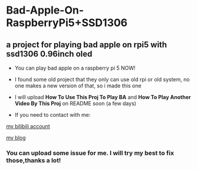# Bad-Apple-On-RaspberryPi5+SSD1306
## a project for playing bad apple on rpi5 with ssd1306 0.96inch oled

- You can play bad apple on a raspberry pi 5 NOW!

- I found some old project that they only can use old rpi or old system, no one makes a new version of that, so i made this one

-  I will upload **How  To Use This Proj To Play BA** and **How To Play Another Video By This Proj** on README soon (a few days)

- If you need to contact with me:
  
 [my bilibili account]('https://b23.tv/GNuXiFn')

[my blog]('https://xtiantech.cn')

### You can upload some issue for me. I will try my best to fix those,thanks a lot!
